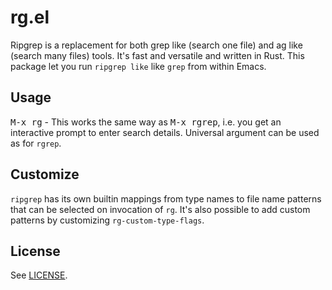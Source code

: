# rg.el

Ripgrep is a replacement for both grep like (search one file) and ag
like (search many files) tools. It's fast and versatile and written in
Rust. This package let you run ``ripgrep like`` like ``grep`` from within Emacs.

## Usage

<kbd>M-x rg</kbd> - This works the same way as <kbd>M-x rgrep</kbd>,
i.e. you get an interactive prompt to enter search details. Universal
argument can be used as for ``rgrep``.

## Customize

``ripgrep`` has its own builtin mappings from type names to file name
patterns that can be selected on invocation of ``rg``. It's also
possible to add custom patterns by customizing ``rg-custom-type-flags``.

## License

See [LICENSE](LICENSE).
